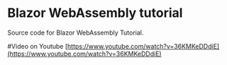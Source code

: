 # Blazor WebAssembly tutorial 
Source code for Blazor WebAssembly Tutorial.

#Video on Youtube
[https://www.youtube.com/watch?v=36KMKeDDdiE](https://www.youtube.com/watch?v=36KMKeDDdiE)
